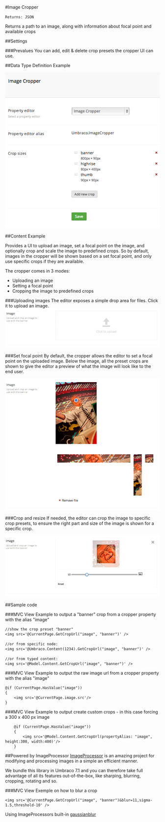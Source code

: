#Image Cropper

`Returns: JSON`

Returns a path to an image, along with information about focal point and available crops

##Settings

###Prevalues
You can add, edit & delete crop presets the cropper UI can use.

##Data Type Definition Example

![Image Cropper Data Type Definition](images/Image-Cropper/datatype.png)

##Content Example 

Provides a UI to upload an image, set a focal point on the image, and optionally crop and scale the image to predefined crops.
So by default, images in the cropper will be shown based on a set focal point, and only use specific crops if they are available.

The cropper comes in 3 modes:

- Uploading an image
- Setting a focal point
- Cropping the image to predefined crops

###Uploading images
The editor exposes a simple drop area for files. Click it to upload an image.
![Image Croppper Upload](images/Image-Cropper/upload.png)

###Set focal point
By default, the cropper allows the editor to set a focal point on the uploaded image.
Below the image, all the preset crops are shown to give the editor a preview of what
the image will look like to the end user. 

![Image Croppper Focal point](images/Image-Cropper/focalpoint.png)

###Crop and resize
If needed, the editor can crop the image to specific crop presets, to ensure the right part and size of the image
is shown for a specific crop.

![Image Croppper Crop](images/Image-Cropper/crop.png)


##Sample code

###MVC View Example to output a "banner" crop from a cropper property with the alias "image"
    
    //show the crop preset "banner"
    <img src='@CurrentPage.GetCropUrl("image", "banner")' />

    //or from specific node:
    <img src='@Umbraco.Content(1234).GetCropUrl("image", "banner")' />

    //or from typed content:
    <img src='@Model.Content.GetCropUrl("image", "banner")' />

###MVC View Example to output the raw image url from a cropper property with the alias "image"
        
    @if (CurrentPage.HasValue("image"))
    {
        <img src='@CurrentPage.image.src'/>
    }       


###MVC View Example to output create custom crops - in this case forcing a 300 x 400 px image
            
        @if (CurrentPage.HasValue("image"))
        {
            <img src='@Model.Content.GetCropUrl(propertyAlias: "image", height:300, width:400)'/>
        }       


##Powered by ImageProcessor
[ImageProcessor](http://jimbobsquarepants.github.io/ImageProcessor/) is an amazing project for modifying and processing images in a simple an efficient manner.

We bundle this library in Umbraco 7.1 and you can therefore take full advantage of all its features out-of-the-box, like sharping, blurring, cropping, rotating and so.

###MVC View Exemple on how to blur a crop

    <img src='@CurrentPage.GetCropUrl("image", "banner")&blur=11,sigma-1.5,threshold-10' />

Using ImageProcessors built-in [gaussianblur](http://jimbobsquarepants.github.io/ImageProcessor/imageprocessor-web/gaussianblur.html)    


